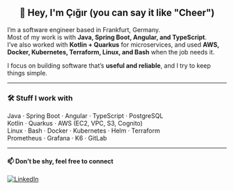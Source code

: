 <h2 align="center">👋 Hey, I'm Çığır (you can say it like "Cheer")</h2>

I’m a software engineer based in Frankfurt, Germany.  
Most of my work is with **Java, Spring Boot, Angular, and TypeScript**.  
I’ve also worked with **Kotlin + Quarkus** for microservices, and used **AWS, Docker, Kubernetes, Terraform, Linux, and Bash** when the job needs it.

I focus on building software that’s **useful and reliable**, and I try to keep things simple.  

---

### 🛠️ Stuff I work with
Java · Spring Boot · Angular · TypeScript · PostgreSQL  
Kotlin · Quarkus · AWS (EC2, VPC, S3, Cognito)  
Linux · Bash · Docker · Kubernetes · Helm · Terraform  
Prometheus · Grafana · K6 · GitLab   

---

#### 📫 Don’t be shy, feel free to connect
[![LinkedIn](https://img.shields.io/badge/LinkedIn-Connect-blue?style=flat&logo=linkedin)](https://www.linkedin.com/in/ctemelkuran)
